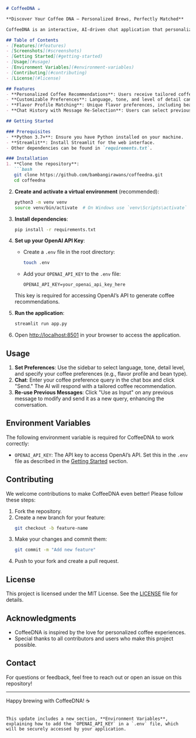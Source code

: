 ```markdown
# CoffeeDNA ☕

**Discover Your Coffee DNA – Personalized Brews, Perfectly Matched**

CoffeeDNA is an interactive, AI-driven chat application that personalizes coffee recommendations based on users' unique flavor profiles and preferences. The app allows users to set preferences such as language, tone, detail level, and desired coffee characteristics to receive the perfect coffee match tailored just for them.

## Table of Contents
- [Features](#features)
- [Screenshots](#screenshots)
- [Getting Started](#getting-started)
- [Usage](#usage)
- [Environment Variables](#environment-variables)
- [Contributing](#contributing)
- [License](#license)

## Features
- **Personalized Coffee Recommendations**: Users receive tailored coffee suggestions based on their input,  preference settings, analyze sentiment, similarity using  langchain OpenAIEmbeddings
- **Customizable Preferences**: Language, tone, and level of detail can be set to match each user’s style.
- **Flavor Profile Matching**: Unique flavor preferences, including bean type and coffee strength, refine recommendations.
- **Chat History with Message Re-Selection**: Users can select previous messages to use as new input, expanding upon earlier conversations.

## Getting Started

### Prerequisites
- **Python 3.7+**: Ensure you have Python installed on your machine.
- **Streamlit**: Install Streamlit for the web interface.
- Other dependencies can be found in `requirements.txt`.

### Installation
1. **Clone the repository**:
   ```bash
   git clone https://github.com/bambangirawans/coffeedna.git
   cd coffeedna
   ```

2. **Create and activate a virtual environment** (recommended):
   ```bash
   python3 -m venv venv
   source venv/bin/activate  # On Windows use `venv\Scripts\activate`
   ```

3. **Install dependencies**:
   ```bash
   pip install -r requirements.txt
   ```

4. **Set up your OpenAI API Key**:
   - Create a `.env` file in the root directory:
     ```bash
     touch .env
     ```
   - Add your `OPENAI_API_KEY` to the `.env` file:
     ```env
     OPENAI_API_KEY=your_openai_api_key_here
     ```
   This key is required for accessing OpenAI’s API to generate coffee recommendations.

5. **Run the application**:
   ```bash
   streamlit run app.py
   ```

6. Open [http://localhost:8501](http://localhost:8501) in your browser to access the application.

## Usage

1. **Set Preferences**: Use the sidebar to select language, tone, detail level, and specify your coffee preferences (e.g., flavor profile and bean type).
2. **Chat**: Enter your coffee preference query in the chat box and click "Send." The AI will respond with a tailored coffee recommendation.
3. **Re-use Previous Messages**: Click "Use as Input" on any previous message to modify and send it as a new query, enhancing the conversation.

## Environment Variables
The following environment variable is required for CoffeeDNA to work correctly:
- `OPENAI_API_KEY`: The API key to access OpenAI’s API. Set this in the `.env` file as described in the [Getting Started](#getting-started) section.

## Contributing
We welcome contributions to make CoffeeDNA even better! Please follow these steps:
1. Fork the repository.
2. Create a new branch for your feature:
   ```bash
   git checkout -b feature-name
   ```
3. Make your changes and commit them:
   ```bash
   git commit -m "Add new feature"
   ```
4. Push to your fork and create a pull request.

## License
This project is licensed under the MIT License. See the [LICENSE](LICENSE) file for details.

## Acknowledgments
- CoffeeDNA is inspired by the love for personalized coffee experiences.
- Special thanks to all contributors and users who make this project possible.

## Contact
For questions or feedback, feel free to reach out or open an issue on this repository!

---

Happy brewing with CoffeeDNA! ☕
```

This update includes a new section, **Environment Variables**, explaining how to add the `OPENAI_API_KEY` in a `.env` file, which will be securely accessed by your application.
